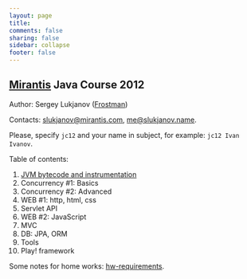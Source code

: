 ```yaml
---
layout: page                                                                                                            
title:                                                                                                                  
comments: false                                                                                                         
sharing: false                                                                                                          
sidebar: collapse                                                                                                       
footer: false   
---
```

## [Mirantis](http://www.mirantis.com) Java Course 2012
Author: Sergey Lukjanov ([Frostman](https://github.com/Frostman/ "Frostman at github.com"))

Contacts: [slukjanov@mirantis.com](mailto:slukjanov@mirantis.com?subject=jc12%20Ivan%20Ivanov),
 [me@slukjanov.name](mailto:me@slukjanov.name?subject=jc12%20Ivan%20Ivanov).

Please, specify `jc12` and your name in subject, for example: `jc12 Ivan Ivanov`.

Table of contents:

1. [JVM bytecode and instrumentation](lecture-01-jvm.html)
2. Concurrency #1: Basics
3. Concurrency #2: Advanced
4. WEB #1: http, html, css
5. Servlet API
6. WEB #2: JavaScript
7. MVC
8. DB: JPA, ORM
9. Tools
10. Play! framework

Some notes for home works: [hw-requirements](hw-requirements.html).
